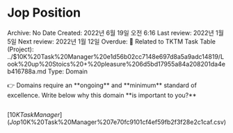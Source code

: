 # Jop Position

Archive: No
Date Created: 2022년 6월 19일 오전 6:16
Last review: 2022년 1월 5일
Next review: 2022년 1월 12일
Overdue: 🚩
Related to TKTM Task Table (Project): ../$10K%20Task%20Manager%20e1d56b02cc7148e697d8a5a9adc14819/Look%20up%20Stoics%20+%20pleasure%206d5bd17955a84a208201da4eb416788a.md
Type: Domain

<aside>
👉 Domains require an **ongoing** and **minimum** standard of excellence. Write below why this domain **is important to you?**

</aside>

```

```

[$10K Task Manager](Jop%20Position%20ececb4289fc7434c87bd56687857ca8e/$10K%20Task%20Manager%207e70fc9101cf4ef59fb2f3f28e2c1caf.csv)